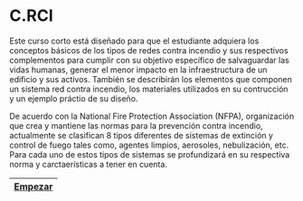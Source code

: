 # C.RCI

Este curso corto está diseñado para que el estudiante adquiera los conceptos básicos de los tipos de redes contra incendio y sus respectivos complementos para cumplir con su objetivo específico de salvaguardar las vidas humanas, generar el menor impacto en la infraestructura de un edificio y sus activos. También se describirán los elementos que componen un sistema red contra incendio, los materiales utilizados en su contrucción y un ejemplo práctio de su diseño. 

De acuerdo con la National Fire Protection Association (NFPA), organización que crea y mantiene las normas para la prevención contra incendio, actualmente se clasifican 8 tipos diferentes de sistemas de extinción y control de fuego tales como, agentes limpios, aerosoles, nebulización, etc. Para cada uno de estos tipos de sistemas se profundizará en su respectiva norma y carctaerísticas a tener en cuenta. 

| [Empezar](https://github.com/Andrealvch/C.RCI/wiki) |
|----------------------------------------------------------------|

